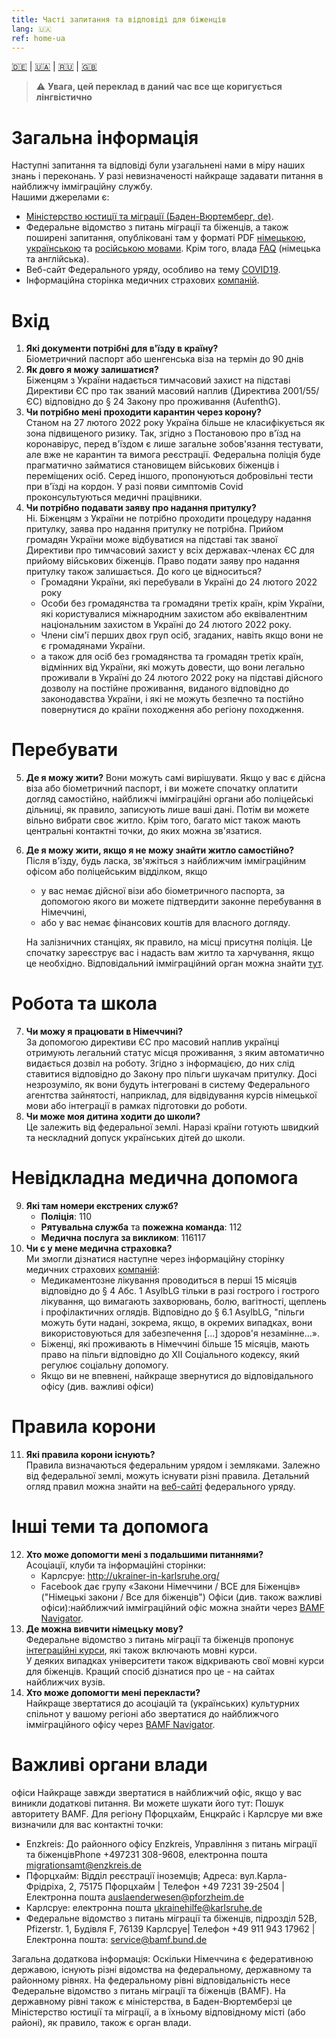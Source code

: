 ```yaml
---
title: Часті запитання та відповіді для біженців
lang: 🇺🇦
ref: home-ua
---
```



[🇩🇪](./index.html) | [🇺🇦](./index_ua.html) | [🇷🇺](./index_ru.html) | [🇬🇧](./index_en.html)


> ⚠️ **Увага, цей переклад в даний час все ще коригується лінгвістично**


# Загальна інформація
Наступні запитання та відповіді були узагальнені нами в міру наших знань і переконань. У разі невизначеності найкраще задавати питання в найближчу імміграційну службу.  
Нашими джерелами є: 
  - [Міністерство юстиції та міграції (Баден-Вюртемберг, de)](https://www.justiz-bw.de/,Lde/Startseite/Auslaender+und+Fluechtlingspolitik/FAQ).
  - Федеральне відомство з питань міграції та біженців, а також поширені запитання, опубліковані там у форматі PDF [німецькою](https://www.bamf.de/SharedDocs/Anlagen/DE/AsylFluechtlingsschutz/faq-ukraine.pdf;jsessionid=ED6AE97498A9147C1AF75EF04FF0D880.intranet381?__blob=publicationFile&v=13), [українською](https://www.bamf.de/SharedDocs/Anlagen/DE/AsylFluechtlingsschutz/faq-ukraine-ukr.pdf?__blob=publicationFile&v=10) та [російською мовами](https://www.bamf.de/SharedDocs/Anlagen/DE/AsylFluechtlingsschutz/faq-ukraine-ru.pdf?__blob=publicationFile&v=11). Крім того, влада [FAQ](https://bamf-navi.bamf.de/de/FAQs/) \(німецька та англійська\).
  - Веб-сайт Федерального уряду, особливо на тему [COVID19](https://www.bundesregierung.de/breg-de/themen/coronavirus/corona-regeln-und-einschrankungen-1734724).
  - Інформаційна сторінка медичних страхових [компаній](https://www.krankenkassenzentrale.de/wiki/fluechtlinge).

# Вхід
1. **Які документи потрібні для в'їзду в країну?**   
  Біометричний паспорт або шенгенська віза на термін до 90 днів
2. **Як довго я можу залишатися?**   
  Біженцям з України надається тимчасовий захист на підставі Директиви ЄС про так званий масовий наплив (Директива 2001/55/ЄС) відповідно до § 24 Закону про проживання (AufenthG).
3. **Чи потрібно мені проходити карантин через корону?**  
  Станом на 27 лютого 2022 року Україна більше не класифікується як зона підвищеного ризику. Так, згідно з Постановою про в'їзд на коронавірус, перед в'їздом є лише загальне зобов'язання тестувати, але вже не карантин та вимога реєстрації. Федеральна поліція буде прагматично займатися становищем військових біженців і переміщених осіб. Серед іншого, пропонуються добровільні тести при в'їзді на кордон. У разі появи симптомів Covid проконсультуються медичні працівники.
4. **Чи потрібно подавати заяву про надання притулку?**   
  Ні. Біженцям з України не потрібно  проходити процедуру надання притулку, заява про надання притулку не потрібна. Прийом громадян України може відбуватися на підставі так званої Директиви про тимчасовий захист у всіх державах-членах ЄС для прийому військових біженців. Право подати заяву про надання притулку також залишається. До кого це відноситься? 
    - Громадяни України, які перебували в Україні до 24 лютого 2022 року  
    - Особи без громадянства та громадяни третіх країн, крім України, які користувалися міжнародним захистом або еквівалентним національним захистом в Україні до 24 лютого 2022 року.  
    - Члени сім'ї перших двох груп осіб, згаданих, навіть якщо вони не є громадянами України.  
    - а також для осіб без громадянства та громадян третіх країн, відмінних від України, які можуть довести, що вони легально проживали в Україні до 24 лютого 2022 року на підставі дійсного дозволу на постійне проживання, виданого відповідно до законодавства України, і які не можуть безпечно та постійно повернутися до країни походження або регіону походження.

# Перебувати 
5. **Де  я можу жити?** 
  Вони можуть самі вирішувати. Якщо у вас є дійсна віза або біометричний паспорт, і ви можете спочатку оплатити догляд самостійно, найближчі імміграційні органи або поліцейські дільниці, як правило, записують лише ваші дані. Потім ви можете вільно вибрати своє житло.  Крім того, багато міст також мають центральні контактні точки, до яких можна зв'язатися.
6. **Де я можу жити, якщо я не можу знайти житло самостійно?**  
  Після в'їзду, будь ласка, зв'яжіться з найближчим імміграційним офісом або поліцейським відділком, якщо
    - у вас немає дійсної візи або біометричного паспорта, за допомогою якого ви можете підтвердити законне перебування в Німеччині, 
    -	або у вас немає фінансових коштів для власного догляду.  
    
    На залізничних станціях, як правило, на місці присутня поліція. Це спочатку зареєструє вас і надасть вам житло та харчування, якщо це необхідно. Відповідальний імміграційний орган можна знайти [тут](https://bamf-navi.bamf.de/de/Themen/Behoerden/).

# Робота та школа
7. **Чи можу я працювати в Німеччині?**  
  За допомогою директиви ЄС про масовий наплив українці отримують легальний статус місця проживання, з яким  автоматично видається дозвіл на роботу. Згідно з інформацією, до них слід ставитися відповідно до Закону про пільги шукачам притулку. Досі незрозуміло, як вони будуть інтегровані в систему Федерального агентства зайнятості, наприклад, для відвідування курсів німецької мови або інтеграції в рамках підготовки до роботи.
8. **Чи може моя дитина ходити до школи?**  
  Це залежить від федеральної землі. Наразі країни готують швидкий та нескладний допуск українських дітей до школи.

# Невідкладна медична допомога
9. **Які там номери екстрених служб?**
    -	**Поліція**: 110
    -	**Рятувальна служба** та **пожежна команда**: 112
    -	**Медична послуга за викликом**: 116117
10.	**Чи є у мене медична страховка?**  
  Ми змогли дізнатися наступне через інформаційну сторінку медичних страхових [компаній](https://www.krankenkassenzentrale.de/wiki/fluechtlinge):
    -	Медикаментозне лікування проводиться в перші 15 місяців відповідно до § 4 Абс. 1 AsylbLG тільки в разі гострого і гострого лікування, що вимагають захворювань, болю, вагітності, щеплень і профілактичних оглядів. Відповідно до § 6.1 AsylbLG, "пільги можуть бути надані, зокрема, якщо, в окремих випадках, вони використовуються для забезпечення \[...\] здоров'я незамінне...».  
    - Біженці, які проживають в Німеччині більше 15 місяців, мають право на пільги відповідно до XII Соціального кодексу, який регулює соціальну допомогу.  
    - Якщо ви не впевнені, найкраще звернутися до відповідального офісу (див. важливі офіси)

# Правила корони
11. **Які правила корони існують?**     
  Правила визначаються федеральним урядом і земляками. Залежно від федеральної землі, можуть існувати різні правила. Детальний 
 огляд правил можна знайти на [веб-сайті](https://www.bundesregierung.de/breg-de/themen/coronavirus/corona-regeln-und-einschrankungen-1734724) федерального уряду.

# Інші теми та допомога
12.	**Хто може допомогти мені з подальшими питаннями?**   
  Асоціації, клуби та інформаційні сторінки:
    - Карлсруе: http://ukrainer-in-karlsruhe.org/
    - Facebook дає групу «Закони Німеччини / ВСЕ для Біженців» ("Німецькі закони / Все для біженців")
    Офіси (див. також важливі офіси):найближчий імміграційний офіс можна знайти через [BAMF Navigator](https://bamf-navi.bamf.de/de/Themen/Behoerden/).
13.	**Де можна вивчити німецьку мову?**   
  Федеральне відомство з питань міграції та біженців пропонує [інтеграційні курси](https://www.bamf.de/DE/Themen/Integration/ZugewanderteTeilnehmende/Integrationskurse/integrationskurse-node.html), які також включають мовні курси.   
  У деяких випадках університети також відкривають свої мовні курси для біженців. Кращий спосіб дізнатися про це - на сайтах найближчих вузів.
14. **Хто може допомогти мені перекласти?**   
  Найкраще звертатися до асоціацій та (українських) культурних спільнот у вашому регіоні або звертатися до найближчого імміграційного офісу через [BAMF Navigator](https://bamf-navi.bamf.de/de/Themen/Behoerden/).

# Важливі органи влади
офіси Найкраще завжди звертатися в найближчий офіс, якщо у вас виникли додаткові питання. Ви можете шукати його тут: Пошук авторитету BAMF. 
Для регіону Пфорцхайм, Енцкрайс і Карлсруе ми вже визначили для вас контактні точки:
  - Enzkreis: До районного офісу Enzkreis, Управління з питань міграції та біженцівPhone +497231 308-9608, електронна пошта 
migrationsamt@enzkreis.de
  - Пфорцхайм: Відділ реєстрації іноземців; Адреса: вул.Карла-Фрідріха, 2, 75175 Пфорцхайм |  Телефон +49 7231 39-2504 | Електронна пошта auslaenderwesen@pforzheim.de
  - Карлсруе: електронна пошта ukrainehilfe@karlsruhe.de
  - Федеральне відомство з питань міграції та біженців, підрозділ 52B, Pfizerstr. 1, Будівля F, 76139 Карлсруе| Телефон +49 911 943 17962 | Електронна пошта: service@bamf.bund.de  
  
Загальна додаткова інформація: Оскільки Німеччина є федеративною державою, існують різні відомства на федеральному, державному та районному рівнях.  На федеральному рівні  відповідальність несе Федеральне відомство з питань міграції та біженців (BAMF). На державному рівні також є міністерства, в Баден-Вюртемберзі це Міністерство юстиції та міграції, а в їхньому відповідному місті (або районі), як правило, також є орган влади. 
